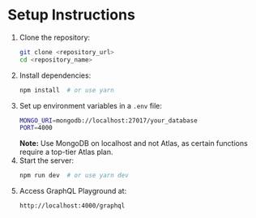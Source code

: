 # Setup Instructions

1. Clone the repository:
   ```sh
   git clone <repository_url>
   cd <repository_name>
   ```
2. Install dependencies:
   ```sh
   npm install  # or use yarn
   ```
3. Set up environment variables in a `.env` file:
   ```sh
   MONGO_URI=mongodb://localhost:27017/your_database
   PORT=4000
   ```
   **Note:** Use MongoDB on localhost and not Atlas, as certain functions require a top-tier Atlas plan.
4. Start the server:
   ```sh
   npm run dev  # or use yarn dev
   ```
5. Access GraphQL Playground at:
   ```
   http://localhost:4000/graphql
   ```
